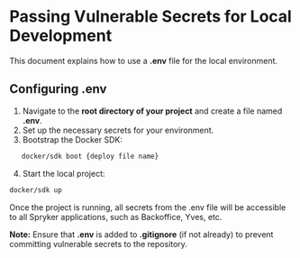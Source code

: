 # Passing Vulnerable Secrets for Local Development

This document explains how to use a **.env** file for the local environment.

## Configuring .env

1. Navigate to the **root directory of your project** and create a file named **.env**.
2. Set up the necessary secrets for your environment.
3. Bootstrap the Docker SDK:
```bash
   docker/sdk boot {deploy file name}
```
4. Start the local project:
```bash
docker/sdk up
```

Once the project is running, all secrets from the .env file will be accessible to all Spryker applications, such as Backoffice, Yves, etc.

**Note:** Ensure that **.env** is added to **.gitignore** (if not already) to prevent committing vulnerable secrets to the repository.
